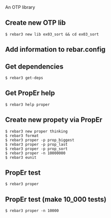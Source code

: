An OTP library

Create new OTP lib
-----
    $ rebar3 new lib ex03_sort && cd ex03_sort

Add information to rebar.config
-----

Get dependencies
-----
    $ rebar3 get-deps


Get PropEr help
-----
    $ rebar3 help proper


Create new propety via PropEr
-----
    $ rebar3 new proper thinking
    $ rebar3 format	
	$ rebar3 proper -p prop_biggest
	$ rebar3 proper -p prop_last
	$ rebar3 proper -p prop_sort
	$ rebar3 proper -n 10000000
	$ rebar3 eunit

PropEr test
-----
    $ rebar3 proper


PropEr test (make 10_000 tests)
-----	
	$ rebar3 proper -n 10000